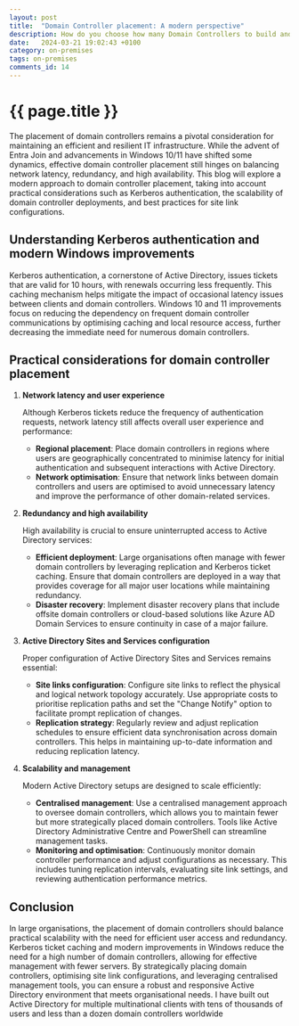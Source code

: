```yaml
---
layout: post
title:  "Domain Controller placement: A modern perspective"
description: How do you choose how many Domain Controllers to build and where to place them.  Modern AD environments have fewer than you think.
date:   2024-03-21 19:02:43 +0100
category: on-premises
tags: on-premises
comments_id: 14
---
```

<h1>{{ page.title }}</h1>


The placement of domain controllers remains a pivotal consideration for maintaining an efficient and resilient IT infrastructure. While the advent of Entra Join and advancements in Windows 10/11 have shifted some dynamics, effective domain controller placement still hinges on balancing network latency, redundancy, and high availability. This blog will explore a modern approach to domain controller placement, taking into account practical considerations such as Kerberos authentication, the scalability of domain controller deployments, and best practices for site link configurations.

## Understanding Kerberos authentication and modern Windows improvements

Kerberos authentication, a cornerstone of Active Directory, issues tickets that are valid for 10 hours, with renewals occurring less frequently. This caching mechanism helps mitigate the impact of occasional latency issues between clients and domain controllers. Windows 10 and 11 improvements focus on reducing the dependency on frequent domain controller communications by optimising caching and local resource access, further decreasing the immediate need for numerous domain controllers.

## Practical considerations for domain controller placement

1. **Network latency and user experience**

   Although Kerberos tickets reduce the frequency of authentication requests, network latency still affects overall user experience and performance:
   - **Regional placement**: Place domain controllers in regions where users are geographically concentrated to minimise latency for initial authentication and subsequent interactions with Active Directory.
   - **Network optimisation**: Ensure that network links between domain controllers and users are optimised to avoid unnecessary latency and improve the performance of other domain-related services.

2. **Redundancy and high availability**

   High availability is crucial to ensure uninterrupted access to Active Directory services:
   - **Efficient deployment**: Large organisations often manage with fewer domain controllers by leveraging replication and Kerberos ticket caching. Ensure that domain controllers are deployed in a way that provides coverage for all major user locations while maintaining redundancy.
   - **Disaster recovery**: Implement disaster recovery plans that include offsite domain controllers or cloud-based solutions like Azure AD Domain Services to ensure continuity in case of a major failure.

3. **Active Directory Sites and Services configuration**

   Proper configuration of Active Directory Sites and Services remains essential:
   - **Site links configuration**: Configure site links to reflect the physical and logical network topology accurately. Use appropriate costs to prioritise replication paths and set the "Change Notify" option to facilitate prompt replication of changes.
   - **Replication strategy**: Regularly review and adjust replication schedules to ensure efficient data synchronisation across domain controllers. This helps in maintaining up-to-date information and reducing replication latency.

4. **Scalability and management**

   Modern Active Directory setups are designed to scale efficiently:
   - **Centralised management**: Use a centralised management approach to oversee domain controllers, which allows you to maintain fewer but more strategically placed domain controllers. Tools like Active Directory Administrative Centre and PowerShell can streamline management tasks.
   - **Monitoring and optimisation**: Continuously monitor domain controller performance and adjust configurations as necessary. This includes tuning replication intervals, evaluating site link settings, and reviewing authentication performance metrics.

## Conclusion

In large organisations, the placement of domain controllers should balance practical scalability with the need for efficient user access and redundancy. Kerberos ticket caching and modern improvements in Windows reduce the need for a high number of domain controllers, allowing for effective management with fewer servers. By strategically placing domain controllers, optimising site link configurations, and leveraging centralised management tools, you can ensure a robust and responsive Active Directory environment that meets organisational needs.  I have built out Active Directory for multiple multinational clients with tens of thousands of users and less than a dozen domain controllers worldwide

